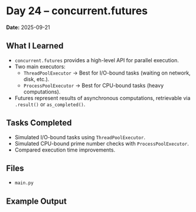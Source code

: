 # Day 24 – concurrent.futures

**Date:** 2025-09-21  

## What I Learned
- `concurrent.futures` provides a high-level API for parallel execution.
- Two main executors:
  - `ThreadPoolExecutor` → Best for I/O-bound tasks (waiting on network, disk, etc.).
  - `ProcessPoolExecutor` → Best for CPU-bound tasks (heavy computations).
- Futures represent results of asynchronous computations, retrievable via `.result()` or `as_completed()`.

## Tasks Completed
- Simulated I/O-bound tasks using `ThreadPoolExecutor`.
- Simulated CPU-bound prime number checks with `ProcessPoolExecutor`.
- Compared execution time improvements.

## Files
- `main.py`

## Example Output
